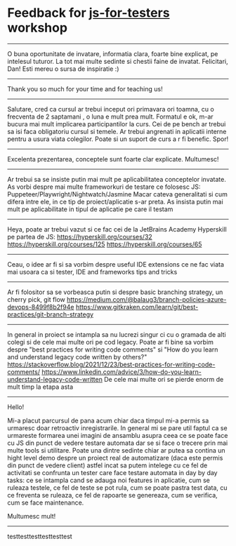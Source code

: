 # Feedback for [js-for-testers](https://github.com/danrusu/js-for-testers) workshop

***
O buna oportunitate de invatare, informatia clara, foarte bine explicat, pe intelesul tuturor. La tot mai multe sedinte si chestii faine de invatat. Felicitari, Dan! Esti mereu o sursa de inspiratie :)
***
Thank you so much for your time and for teaching us! 
***
Salutare, cred ca cursul ar trebui inceput ori primavara ori toamna, cu o frecventa de 2 saptamani , o luna e mult prea mult. Formatul e ok, m-ar bucura mai mult implicarea participantilor la curs.
Cei de pe bench ar trebui sa isi faca obligatoriu cursul si temele. Ar trebui angrenati in aplicatii interne pentru a usura viata colegilor. Poate si un suport de curs a r fi benefic. Spor!
***
Excelenta prezentarea, conceptele sunt foarte clar explicate. Multumesc!
***
Ar trebui sa se insiste putin mai mult pe aplicabilitatea conceptelor invatate.
As vorbi despre mai multe frameworkuri de testare ce folosesc JS: Puppeteer/Playwright/Nightwatch/Jasmine
Macar cateva generalitati si cum difera intre ele, in ce tip de proiect/aplicatie s-ar preta. As insista putin mai mult pe aplicabilitate in tipul de aplicatie pe care il testam
***
Heya, poate ar trebui vazut si ce fac cei de la JetBrains Academy Hyperskill pe partea de JS: https://hyperskill.org/courses/32
https://hyperskill.org/courses/125
https://hyperskill.org/courses/65
***
Ceau, o idee ar fi si sa vorbim despre useful IDE extensions ce ne fac viata mai usoara ca si tester, IDE and frameworks tips and tricks
***
Ar fi folositor sa se vorbeasca putin si despre  basic branching  strategy, un cherry pick, git flow
https://medium.com/@balaug3/branch-policies-azure-devops-8499f8b2f94e
https://www.gitkraken.com/learn/git/best-practices/git-branch-strategy
***
In general in proiect se intampla sa nu lucrezi singur ci cu o gramada de alti colegi si de cele mai multe ori pe cod legacy. Poate ar fi bine sa vorbim despre "best practices for writing code comments" si "How do you learn and understand legacy code written by others?"
https://stackoverflow.blog/2021/12/23/best-practices-for-writing-code-comments/
https://www.linkedin.com/advice/3/how-do-you-learn-understand-legacy-code-written 
De cele mai multe ori se pierde enorm de mult timp  la etapa asta

***
Hello!

Mi-a placut parcursul de pana acum chiar daca timpul mi-a permis sa urmaresc doar retroactiv inregistrarile.
In general mi se pare util faptul ca se urmareste formarea unei imagini de ansamblu asupra ceea ce se poate face cu JS din punct de vedere testare automata dar se si face o trecere prin mai multe tools si utilitare. 
Poate una dintre sedinte chiar ar putea sa contina un hight level demo despre un proiect real de automatizare (daca este permis din punct de vedere client) astfel incat sa putem intelege cu ce fel de activitati se confrunta un tester care face testare automata in day by day tasks: ce se intampla cand se adauga noi features in aplicatie, cum se ruleaza testele, ce fel de teste se pot rula, cum se poate pastra test data, cu ce freventa se ruleaza, ce fel de rapoarte se genereaza, cum se verifica, cum se face maintenance. 

Multumesc mult!

***
testtesttesttesttesttest
